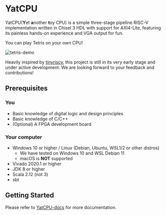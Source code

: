 # YatCPU

YatCPU(**Y**et **a**nother **t**oy CPU) is a simple three-stage pipeline RISC-V implementation written in Chisel 3 HDL with support for AXI4-Lite, featuring its painless hands-on experience and VGA output for fun.

You can play Tetris on your own CPU!

![tetris-demo](https://liuhaohua.com/service-computing-blog/assets/images/tetris.gif)

Heavily inspired by [tinyriscv](https://gitee.com/liangkangnan/tinyriscv), this project is still in its very early stage and under active development. We are looking forward to your
feedback and contributions!

## Prerequisites

### You

- Basic knowledge of digital logic and design principles
- Basic knowledge of C/C++
- (Optional) A FPGA development board

### Your computer

- Windows 10 or higher / Linux (Debian, Ubuntu, WSL1/2 or other distros)
    - We have tested on Windows 10 and WSL Debian 11
    - macOS is **NOT** supported
- Vivado 2020.1 or higher
- JDK 8 or higher
- Scala 2.12 (not 3)
- sbt

## Getting Started

Please refer to [YatCPU-docs](https://github.com/sysu-scc/YatCPU-docs) for more documentation.